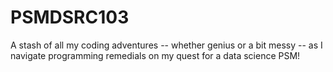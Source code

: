 # PSMDSRC103

A stash of all my coding adventures -- whether genius or a bit messy -- as I navigate programming remedials on my quest for a data science PSM!
